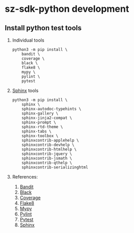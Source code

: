 # sz-sdk-python development

## Install python test tools

1. Individual tools

    ```console
    python3 -m pip install \
        bandit \
        coverage \
        black \
        flake8 \
        mypy \
        pylint \
        pytest
    ```

1. [Sphinx](https://github.com/senzing-garage/knowledge-base/blob/main/WHATIS/sphinx.md) tools

    ```console
    python3 -m pip install \
        sphinx \
        sphinx-autodoc-typehints \
        sphinx-gallery \
        sphinx-jinja2-compat \
        sphinx-prompt \
        sphinx-rtd-theme \
        sphinx-tabs \
        sphinx-toolbox \
        sphinxcontrib-applehelp \
        sphinxcontrib-devhelp \
        sphinxcontrib-htmlhelp \
        sphinxcontrib-jquery \
        sphinxcontrib-jsmath \
        sphinxcontrib-qthelp \
        sphinxcontrib-serializinghtml
    ```

1. References:
    1. [Bandit](https://github.com/senzing-garage/knowledge-base/blob/main/WHATIS/bandit.md)
    1. [Black](https://github.com/senzing-garage/knowledge-base/blob/main/WHATIS/black.md)
    1. [Coverage](https://github.com/senzing-garage/knowledge-base/blob/main/WHATIS/coverage.md)
    1. [Flake8](https://github.com/senzing-garage/knowledge-base/blob/main/WHATIS/flake8.md)
    1. [Mypy](https://github.com/senzing-garage/knowledge-base/blob/main/WHATIS/mypy.md)
    1. [Pylint](https://github.com/senzing-garage/knowledge-base/blob/main/WHATIS/pylint.md)
    1. [Pytest](https://github.com/senzing-garage/knowledge-base/blob/main/WHATIS/pytest.md)
    1. [Sphinx](https://github.com/senzing-garage/knowledge-base/blob/main/WHATIS/sphinx.md)
